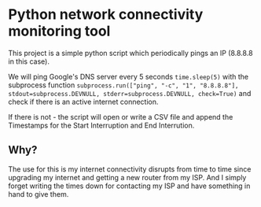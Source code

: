 # Python network connectivity monitoring tool

This project is a simple python script which periodically pings an IP (8.8.8.8 in this case).

We will ping Google's DNS server every 5 seconds `time.sleep(5)` with the subprocess function `subprocess.run(["ping", "-c", "1", "8.8.8.8"], stdout=subprocess.DEVNULL, stderr=subprocess.DEVNULL, check=True)` and check if there is an active internet connection.

If there is not - the script will open or write a CSV file and append the Timestamps for the Start Interruption and End Interrution.

## Why?

The use for this is my internet connectivity disrupts from time to time since upgrading my internet and getting a new router from my ISP.
And I simply forget writing the times down for contacting my ISP and have something in hand to give them.

